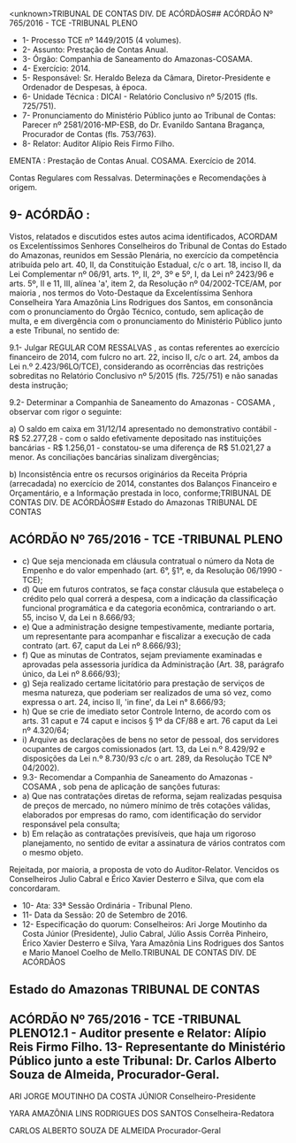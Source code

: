 &lt;unknown&gt;TRIBUNAL DE CONTAS DIV. DE ACÓRDÃOS## ACÓRDÃO Nº 765/2016 - TCE -TRIBUNAL PLENO

- 1- Processo TCE nº 1449/2015 (4 volumes).
- 2- Assunto: Prestação de Contas Anual.
- 3- Órgão: Companhia de Saneamento do Amazonas-COSAMA.
- 4- Exercício: 2014.
- 5-  Responsável: Sr.  Heraldo  Beleza  da  Câmara,  Diretor-Presidente  e  Ordenador  de Despesas, à época.
- 6- Unidade Técnica : DICAI - Relatório Conclusivo nº 5/2015 (fls. 725/751).
- 7-  Pronunciamento  do Ministério Público  junto  ao Tribunal  de Contas: Parecer  nº 2581/2016-MP-ESB,  do  Dr.  Evanildo  Santana  Bragança,  Procurador  de  Contas  (fls. 753/763).
- 8- Relator: Auditor Alípio Reis Firmo Filho.

EMENTA :  Prestação  de  Contas  Anual.  COSAMA. Exercício de 2014.

Contas Regulares com Ressalvas. Determinações e Recomendações à origem.

## 9- ACÓRDÃO :

Vistos, relatados e discutidos estes autos acima identificados, ACORDAM os Excelentíssimos Senhores Conselheiros do Tribunal de Contas do Estado do Amazonas, reunidos em Sessão Plenária, no exercício da competência atribuída pelo art. 40,  II, da Constituição Estadual, c/c o art. 18, inciso II, da Lei Complementar nº 06/91, arts. 1º, II, 2º, 3º e 5º,  I,  da  Lei  nº  2423/96 e arts. 5º,  II e 11,  III, alínea 'a',  item 2, da Resolução nº 04/2002-TCE/AM, por  maioria , nos  termos  do Voto-Destaque da Excelentíssima Senhora Conselheira Yara Amazônia Lins Rodrigues dos Santos, em consonância com o pronunciamento do Órgão Técnico, contudo, sem aplicação de multa, e em divergência com o pronunciamento do Ministério Público junto a este Tribunal, no sentido de:

9.1- Julgar REGULAR COM RESSALVAS ,  as contas referentes ao exercício financeiro de 2014, com fulcro no art. 22, inciso II, c/c o art. 24, ambos da Lei n.º 2.423/96LO/TCE), considerando as ocorrências das restrições sobreditas no Relatório Conclusivo nº 5/2015 (fls. 725/751) e não sanadas desta instrução;

9.2- Determinar a Companhia de Saneamento do Amazonas - COSAMA , observar com rigor o seguinte:

a) O  saldo  em  caixa  em  31/12/14  apresentado  no  demonstrativo contábil - R$ 52.277,28 - com o saldo efetivamente depositado nas instituições bancárias -  R$ 1.256,01 - constatou-se uma diferença de R$ 51.021,27 a menor. As conciliações bancárias sinalizam divergências;

b) Inconsistência  entre  os  recursos  originários  da  Receita  Própria (arrecadada) no exercício de 2014, constantes dos Balanços Financeiro e Orçamentário, e a Informação prestada in loco, conforme;TRIBUNAL DE CONTAS DIV. DE ACÓRDÃOS## Estado do Amazonas TRIBUNAL DE CONTAS

## ACÓRDÃO Nº 765/2016 - TCE -TRIBUNAL PLENO

- c) Que seja mencionada em cláusula contratual o número da Nota de Empenho e do valor empenhado (art. 6°, §1°, e, da Resolução 06/1990 - TCE);
- d) Que em futuros contratos, se faça constar cláusula que estabeleça o crédito pelo qual correrá a despesa,  com  a  indicação  da  classificação funcional programática  e  da  categoria  econômica,  contrariando  o  art.  55,  inciso  V,  da  Lei  n 8.666/93;
- e) Que  a  administração  designe  tempestivamente, mediante  portaria, um  representante  para  acompanhar  e  fiscalizar  a  execução  de  cada contrato  (art.  67, caput da Lei nº 8.666/93);
- f) Que  as  minutas  de  Contratos,  sejam  previamente  examinadas  e aprovadas pela assessoria jurídica da Administração (Art. 38, parágrafo único, da Lei nº 8.666/93);
- g) Seja  realizado  certame  licitatório  para  prestação  de  serviços  de mesma natureza, que poderiam ser realizados de uma só vez, como expressa o art. 24, inciso II, 'in fine', da Lei n° 8.666/93;
- h) Que se crie de imediato setor Controle Interno, de acordo com os arts. 31 caput e 74 caput e incisos § 1º da CF/88 e art. 76 caput da Lei nº 4.320/64;
- i) Arquive as declarações de bens no setor de pessoal, dos servidores ocupantes de cargos comissionados (art. 13, da Lei n.º 8.429/92 e disposições da Lei n.º 8.730/93 c/c o art. 289, da Resolução TCE Nº 04/2002).
- 9.3- Recomendar a Companhia de Saneamento do Amazonas - COSAMA , sob pena de aplicação de sanções futuras:
- a) Que nas contratações diretas de reforma, sejam realizadas pesquisa de preços de mercado, no número mínimo de três cotações válidas, elaborados por empresas do ramo, com identificação do servidor responsável pela consulta;
- b) Em  relação  as  contratações  previsíveis,  que  haja  um  rigoroso planejamento, no sentido de evitar a assinatura de vários contratos com o mesmo objeto.

Rejeitada, por  maioria,  a proposta  de  voto  do  Auditor-Relator.  Vencidos  os Conselheiros Julio Cabral e Érico Xavier Desterro e Silva, que com ela concordaram.

- 10- Ata: 33ª Sessão Ordinária - Tribunal Pleno.
- 11- Data da Sessão: 20 de Setembro de 2016.
- 12-  Especificação  do  quorum: Conselheiros:  Ari  Jorge  Moutinho  da  Costa  Júnior (Presidente), Julio Cabral, Júlio Assis Corrêa Pinheiro, Érico Xavier Desterro e Silva, Yara Amazônia Lins Rodrigues dos Santos e Mario Manoel Coelho de Mello.TRIBUNAL DE CONTAS DIV. DE ACÓRDÃOS

## Estado do Amazonas TRIBUNAL DE CONTAS

## ACÓRDÃO Nº 765/2016 - TCE -TRIBUNAL PLENO12.1 - Auditor presente e Relator: Alípio Reis Firmo Filho. 13-  Representante  do  Ministério  Público  junto  a  este Tribunal: Dr.  Carlos  Alberto Souza de Almeida, Procurador-Geral.

ARI JORGE MOUTINHO DA COSTA JÚNIOR Conselheiro-Presidente

YARA AMAZÔNIA LINS RODRIGUES DOS SANTOS Conselheira-Redatora

CARLOS ALBERTO SOUZA DE ALMEIDA Procurador-Geral